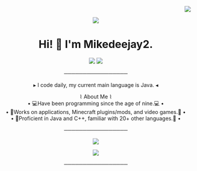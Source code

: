 <p align='right'>
 <img src="https://komarev.com/ghpvc/?username=Mikedeejay2&style=flat-square" />
</p>

<p align='center'>
 <img src="https://user-images.githubusercontent.com/58639173/97764529-51f86b80-1ae5-11eb-8576-bcb53d8f9324.png" />
</p>
<h1 align='center'>
  Hi! 👋 I'm Mikedeejay2.
</h1>

<p align='center'>
 <img src="https://img.shields.io/badge/java-%23ED8B00.svg?&style=for-the-badge&logo=java&logoColor=white" />
 <img src="https://img.shields.io/badge/c++%20-%2300599C.svg?&style=for-the-badge&logo=c%2B%2B&logoColor=white" />
</p>

<p align='center'>
 ─────────────────
</p>

<p align='center'>
 ▸ I code daily, my current main language is Java. ◂
</p>

<p align='center'>
 ⌇ About Me ⌇ <br>
  • 💻Have been programming since the age of nine.💻 •  <br>
  • 🧱Works on applications, Minecraft plugins/mods, and video games.🧱 •  <br>
  • 🌠Proficient in Java and C++, familiar with 20+ other languages.🌠 •  <br>
</p>

<p align='center'>
 ─────────────────
</p>

<p align='center'>
 <img src="https://github-readme-stats.vercel.app/api?username=Mikedeejay2&include_all_commits=true&count_private=true&show_icons=true&theme=tokyonight" />
</p>

<p align='center'>
 <img src="https://img.shields.io/badge/Mikedeejay2%233606-%237289DA.svg?&style=for-the-badge&logo=discord&logoColor=white" />
</p>

<p align='center'>
 ─────────────────
 </p>
